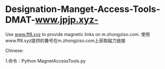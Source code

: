 # Designation-Manget-Access-Tools-DMAT-www.jpjp.xyz-
Use www.ff8.xyz to provide magnetic links on m.zhongziso.com. 使用www.ff8.xyz提供的番号在m.zhongziso.com上获取磁力链接

Chinese:

1.命令：Python MagnetAccessTools.py

